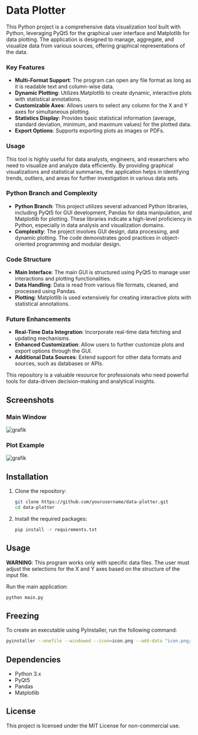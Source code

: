 # Data Plotter

This Python project is a comprehensive data visualization tool built with Python, leveraging PyQt5 for the graphical user interface and Matplotlib for data plotting. The application is designed to manage, aggregate, and visualize data from various sources, offering graphical representations of the data.

### Key Features

- **Multi-Format Support**: The program can open any file format as long as it is readable text and column-wise data.
- **Dynamic Plotting**: Utilizes Matplotlib to create dynamic, interactive plots with statistical annotations.
- **Customizable Axes**: Allows users to select any column for the X and Y axes for simultaneous plotting.
- **Statistics Display**: Provides basic statistical information (average, standard deviation, minimum, and maximum values) for the plotted data.
- **Export Options**: Supports exporting plots as images or PDFs.

### Usage

This tool is highly useful for data analysts, engineers, and researchers who need to visualize and analyze data efficiently. By providing graphical visualizations and statistical summaries, the application helps in identifying trends, outliers, and areas for further investigation in various data sets.

### Python Branch and Complexity

- **Python Branch**: This project utilizes several advanced Python libraries, including PyQt5 for GUI development, Pandas for data manipulation, and Matplotlib for plotting. These libraries indicate a high-level proficiency in Python, especially in data analysis and visualization domains.
- **Complexity**: The project involves GUI design, data processing, and dynamic plotting. The code demonstrates good practices in object-oriented programming and modular design.

### Code Structure

- **Main Interface**: The main GUI is structured using PyQt5 to manage user interactions and plotting functionalities.
- **Data Handling**: Data is read from various file formats, cleaned, and processed using Pandas.
- **Plotting**: Matplotlib is used extensively for creating interactive plots with statistical annotations.

### Future Enhancements

- **Real-Time Data Integration**: Incorporate real-time data fetching and updating mechanisms.
- **Enhanced Customization**: Allow users to further customize plots and export options through the GUI.
- **Additional Data Sources**: Extend support for other data formats and sources, such as databases or APIs.

This repository is a valuable resource for professionals who need powerful tools for data-driven decision-making and analytical insights.

## Screenshots

### Main Window
![grafik](https://github.com/PrGermux/data-plotter/assets/11144116/48876795-f4b6-48b9-a87c-17c21dacfc4b)

### Plot Example
![grafik](https://github.com/user-attachments/assets/95bd943c-d4c9-4794-9a9d-3a73b14e4853)

## Installation

1. Clone the repository:

   ```sh
   git clone https://github.com/yourusername/data-plotter.git
   cd data-plotter
   ```

2. Install the required packages:

   ```sh
   pip install -r requirements.txt
   ```

## Usage

**WARNING**: This program works only with specific data files. The user must adjust the selections for the X and Y axes based on the structure of the input file.

Run the main application:

```sh
python main.py
```

## Freezing

To create an executable using PyInstaller, run the following command:

```sh
pyinstaller --onefile --windowed --icon=icon.png --add-data "icon.png;." --name "Data Plotter" main.py
```

## Dependencies

- Python 3.x
- PyQt5
- Pandas
- Matplotlib

## License

This project is licensed under the MIT License for non-commercial use.
